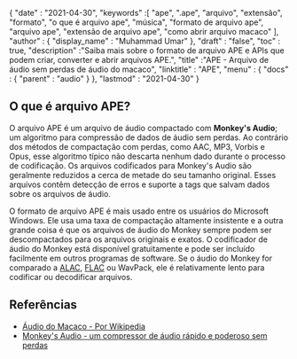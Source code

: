 {
  "date" : "2021-04-30",
  "keywords" :[ "ape", ".ape", "arquivo", "extensão", "formato", "o que é arquivo ape", "música", "formato de arquivo ape", "arquivo ape", "extensão de arquivo ape", "como abrir arquivo macaco" ],
  "author" : {
    "display_name" : "Muhammad Umar"
},
  "draft" : "false",
  "toc" : true,
  "description" :"Saiba mais sobre o formato de arquivo APE e APIs que podem criar, converter e abrir arquivos APE.",
  "title" :"APE - Arquivo de áudio sem perdas de áudio do macaco",
  "linktitle" : "APE",
  "menu" : {
    "docs" : {
      "parent" : "audio"
}
},
  "lastmod" : "2021-04-30"
}

## O que é arquivo APE?

O arquivo APE é um arquivo de áudio compactado com **Monkey's Audio**; um algoritmo para compressão de dados de áudio sem perdas. Ao contrário dos métodos de compactação com perdas, como AAC, MP3, Vorbis e Opus, esse algoritmo típico não descarta nenhum dado durante o processo de codificação. Os arquivos codificados para Monkey's Audio são geralmente reduzidos a cerca de metade do seu tamanho original. Esses arquivos contêm detecção de erros e suporte a tags que salvam dados sobre os arquivos de áudio.

O formato de arquivo APE é mais usado entre os usuários do Microsoft Windows. Ele usa uma taxa de compactação altamente insistente e a outra grande coisa é que os arquivos de áudio do Monkey sempre podem ser descompactados para os arquivos originais e exatos. O codificador de áudio do Monkey está disponível gratuitamente e pode ser incluído facilmente em outros programas de software. Se o áudio do Monkey for comparado a [ALAC](/audio/alac/), [FLAC](/audio/flac/) ou WavPack, ele é relativamente lento para codificar ou decodificar arquivos.

## Referências

* [Áudio do Macaco - Por Wikipedia](https://en.wikipedia.org/wiki/Monkey%27s_Audio)
* [Monkey's Audio - um compressor de áudio rápido e poderoso sem perdas](https://monkeysaudio.com/index.html)

